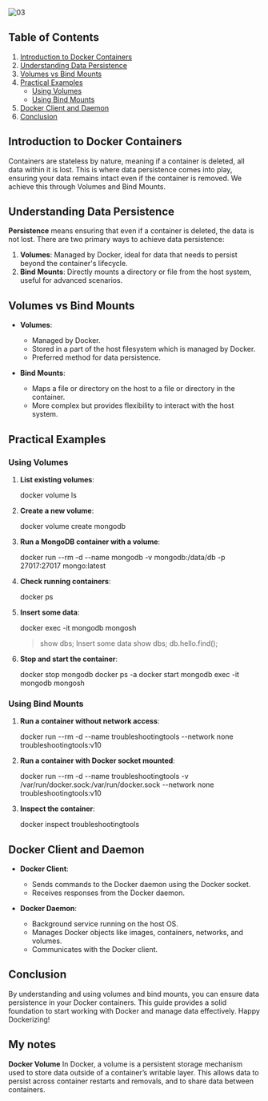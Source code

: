 
![03](https://github.com/saikiranpi/Mastering-Docker/assets/109568252/099fe856-0a3f-4b60-b093-c240d20834f1)


## Table of Contents

1. [Introduction to Docker Containers](#introduction-to-docker-containers)
2. [Understanding Data Persistence](#understanding-data-persistence)
3. [Volumes vs Bind Mounts](#volumes-vs-bind-mounts)
4. [Practical Examples](#practical-examples)
   - [Using Volumes](#using-volumes)
   - [Using Bind Mounts](#using-bind-mounts)
5. [Docker Client and Daemon](#docker-client-and-daemon)
6. [Conclusion](#conclusion)

## Introduction to Docker Containers

Containers are stateless by nature, meaning if a container is deleted, all data within it is lost. This is where data persistence comes into play, ensuring your data remains intact even if the container is removed. We achieve this through Volumes and Bind Mounts.

## Understanding Data Persistence

**Persistence** means ensuring that even if a container is deleted, the data is not lost. There are two primary ways to achieve data persistence:

1. **Volumes**: Managed by Docker, ideal for data that needs to persist beyond the container's lifecycle.
2. **Bind Mounts**: Directly mounts a directory or file from the host system, useful for advanced scenarios.

## Volumes vs Bind Mounts

- **Volumes**:
  - Managed by Docker.
  - Stored in a part of the host filesystem which is managed by Docker.
  - Preferred method for data persistence.

- **Bind Mounts**:
  - Maps a file or directory on the host to a file or directory in the container.
  - More complex but provides flexibility to interact with the host system.

## Practical Examples

### Using Volumes

1. **List existing volumes**:

   docker volume ls


2. **Create a new volume**:

   docker volume create mongodb


3. **Run a MongoDB container with a volume**:

   docker run --rm -d --name mongodb -v mongodb:/data/db -p 27017:27017 mongo:latest


4. **Check running containers**:

   docker ps


5. **Insert some data**:

   docker exec -it mongodb mongosh
   > show dbs;
   > Insert some data
   > show dbs;
   > db.hello.find();


6. **Stop and start the container**:

   docker stop mongodb
   docker ps -a
   docker start mongodb
 exec -it mongodb mongosh


### Using Bind Mounts

1. **Run a container without network access**:

   docker run --rm -d --name troubleshootingtools --network none troubleshootingtools:v10


2. **Run a container with Docker socket mounted**:

   docker run --rm -d --name troubleshootingtools -v /var/run/docker.sock:/var/run/docker.sock --network none troubleshootingtools:v10


3. **Inspect the container**:

   docker inspect troubleshootingtools


## Docker Client and Daemon

- **Docker Client**:
  - Sends commands to the Docker daemon using the Docker socket.
  - Receives responses from the Docker daemon.

- **Docker Daemon**:
  - Background service running on the host OS.
  - Manages Docker objects like images, containers, networks, and volumes.
  - Communicates with the Docker client.

## Conclusion

By understanding and using volumes and bind mounts, you can ensure data persistence in your Docker containers. This guide provides a solid foundation to start working with Docker and manage data effectively. Happy Dockerizing!

## My notes

**Docker Volume**
In Docker, a volume is a persistent storage mechanism used to store data outside of a container’s writable layer. This allows data to persist across container restarts and removals, and to share data between containers.


